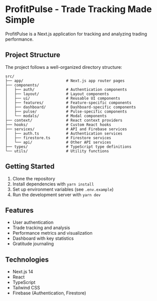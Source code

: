 # ProfitPulse - Trade Tracking Made Simple

ProfitPulse is a Next.js application for tracking and analyzing trading performance.

## Project Structure

The project follows a well-organized directory structure:

```
src/
├── app/                   # Next.js app router pages
├── components/
│   ├── auth/              # Authentication components
│   ├── layout/            # Layout components
│   ├── ui/                # Reusable UI components
│   ├── features/          # Feature-specific components
│   ├── dashboard/         # Dashboard-specific components
│   ├── pulse/             # Pulse-specific components
│   └── modals/            # Modal components
├── context/               # React context providers
├── hooks/                 # Custom React hooks
├── services/              # API and Firebase services
│   ├── auth.ts            # Authentication services
│   ├── firestore.ts       # Firestore services
│   └── api/               # Other API services
├── types/                 # TypeScript type definitions
└── utils/                 # Utility functions
```

## Getting Started

1. Clone the repository
2. Install dependencies with `yarn install`
3. Set up environment variables (see `.env.example`)
4. Run the development server with `yarn dev`

## Features

- User authentication
- Trade tracking and analysis
- Performance metrics and visualization
- Dashboard with key statistics
- Gratitude journaling

## Technologies

- Next.js 14
- React
- TypeScript
- Tailwind CSS
- Firebase (Authentication, Firestore)
